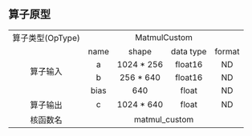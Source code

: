 ## 算子原型
<table>
<tr><td rowspan="1" align="center">算子类型(OpType)</td><td colspan="4" align="center">MatmulCustom</td></tr>
</tr>
<tr><td rowspan="4" align="center">算子输入</td><td align="center">name</td><td align="center">shape</td><td align="center">data type</td><td align="center">format</td></tr>
<tr><td align="center">a</td><td align="center">1024 * 256</td><td align="center">float16</td><td align="center">ND</td></tr>
<tr><td align="center">b</td><td align="center">256 * 640</td><td align="center">float16</td><td align="center">ND</td></tr>
<tr><td align="center">bias</td><td align="center">640</td><td align="center">float</td><td align="center">ND</td></tr>
</tr>
</tr>
<tr><td rowspan="1" align="center">算子输出</td><td align="center">c</td><td align="center">1024 * 640</td><td align="center">float</td><td align="center">ND</td></tr>
</tr>
<tr><td rowspan="1" align="center">核函数名</td><td colspan="4" align="center">matmul_custom</td></tr>
</table>